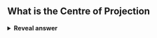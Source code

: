 ## What is the Centre of Projection
<details>
<summary><b>Reveal answer</b></summary>
The point from which projectors emanate from.&nbsp;<br>The camera's eye.
</details>
